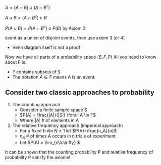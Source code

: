 $A=(A\cap B) \cup (A \cap B^c)$

$A\cup B = (A\cap B^c)\cup B$

$P(A\cup B) = P(A\cap B^c)\cup P(B)$ by Axiom 3

event as a union of disjoint events, then use axiom 3 (or 4)

- Venn diagram itself is not a proof

Now we have all parts of a probability space $(S,F,P)$
All you need to know about F is:

- F contains subsets of S
- The notation $A\in F$ means A is an event.

## Consider two classic approaches to probability

1. The counting approach
   - Consider a finite sample space $S$
   - $P(A) = \frac{|A|}{|S|} \forall A \in F$
   - Where $|A|$ # of elements in A
2. The relative frequency approach (imperical approach)
   - For a fixed finite $N \ge 1$ let $P(A)=\frac{n_A}{n}$
   - $n_A$ # of times A occurs in n trials of experiment
   - Let $P(A) = \lim\_{n\to\infty} $

It can be shown that the counting probability P and relative frequency of probability P satisfy the axioms!

